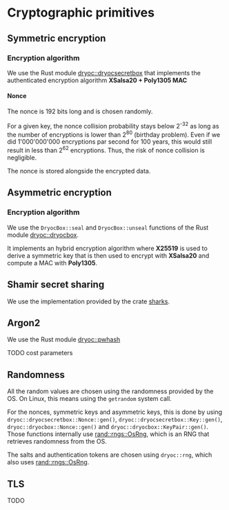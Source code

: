 # Cryptographic primitives

## Symmetric encryption

### Encryption algorithm

We use the Rust module [dryoc::dryocsecretbox](https://docs.rs/dryoc/latest/dryoc/dryocsecretbox/index.html) that implements the authenticated encryption algorithm **XSalsa20 + Poly1305 MAC**

#### Nonce

The nonce is 192 bits long and is chosen randomly.

For a given key, the nonce collision probability stays below 2<sup>-32</sup> as long as the number of encryptions is lower than 2<sup>80</sup> (birthday problem). Even if we did 1'000'000'000 encryptions par second for 100 years, this would still result in less than 2<sup>62</sup> encryptions. Thus, the risk of nonce collision is negligible.

The nonce is stored alongside the encrypted data.

## Asymmetric encryption

### Encryption algorithm

We use the `DryocBox::seal` and `DryocBox::unseal` functions of the Rust module [dryoc::dryocbox](https://docs.rs/dryoc/latest/dryoc/dryocbox/index.html).

It implements an hybrid encryption algorithm where **X25519** is used to derive a symmetric key that is then used to encrypt with **XSalsa20** and compute a MAC with **Poly1305**.


## Shamir secret sharing

We use the implementation provided by the crate [sharks](https://docs.rs/sharks/latest/sharks/).

## Argon2

We use the Rust module [dryoc::pwhash](https://docs.rs/dryoc/latest/dryoc/pwhash/index.html)

TODO cost parameters

## Randomness

All the random values are chosen using the randomness provided by the OS. On Linux, this means using the `getrandom` system call.

For the nonces, symmetric keys and asymmetric keys, this is done by using `dryoc::dryocsecretbox::Nonce::gen()`, `dryoc::dryocsecretbox::Key::gen()`, `dryoc::dryocbox::Nonce::gen()` and `dryoc::dryocbox::KeyPair::gen()`. Those functions internally use [rand::rngs::OsRng](https://docs.rs/rand/0.5.0/rand/rngs/struct.OsRng.html), which is an RNG that retrieves randomness from the OS.

The salts and authentication tokens are chosen using `dryoc::rng`, which also uses [rand::rngs::OsRng](https://docs.rs/rand/0.5.0/rand/rngs/struct.OsRng.html).


## TLS

TODO